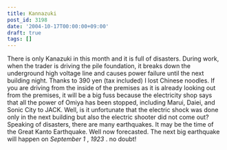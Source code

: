 ```yaml
---
title: Kannazuki
post_id: 3198
date: '2004-10-17T00:00:00+09:00'
draft: true
tags: []
---
```


There is only Kanazuki in this month and it is full of disasters. During work, when the trader is driving the pile foundation, it breaks down the underground high voltage line and causes power failure until the next building night. Thanks to 390 yen (tax included) I lost Chinese noodles. If you are driving from the inside of the premises as it is already looking out from the premises, it will be a big fuss because the electricity shop says that all the power of Omiya has been stopped, including Marui, Daiei, and Sonic City to JACK. Well, is it unfortunate that the electric shock was done only in the next building but also the electric shooter did not come out? Speaking of disasters, there are many earthquakes. It may be the time of the Great Kanto Earthquake. Well now forecasted. The next big earthquake will happen on _September 1_ , _1923_ . no doubt!
